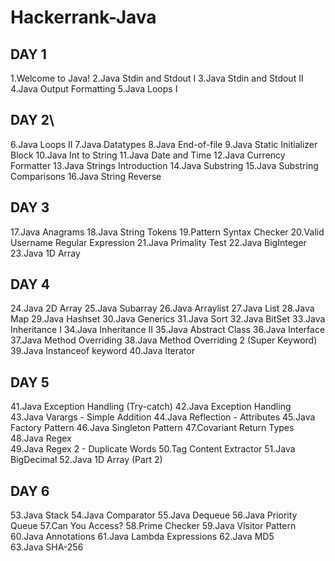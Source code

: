 # Hackerrank-Java

## DAY 1
1.Welcome to Java!
2.Java Stdin and Stdout I
3.Java Stdin and Stdout II
4.Java Output Formatting
5.Java Loops I


## DAY 2\
6.Java Loops II
7.Java Datatypes
8.Java End-of-file
9.Java Static Initializer Block
10.Java Int to String
11.Java Date and Time
12.Java Currency Formatter
13.Java Strings Introduction
14.Java Substring
15.Java Substring Comparisons
16.Java String Reverse



## DAY 3 
17.Java Anagrams
18.Java String Tokens
19.Pattern Syntax Checker
20.Valid Username Regular Expression
21.Java Primality Test
22.Java BigInteger
23.Java 1D Array



## DAY 4

24.Java 2D Array
25.Java Subarray
26.Java Arraylist
27.Java List
28.Java Map
29.Java Hashset
30.Java Generics
31.Java Sort
32.Java BitSet
33.Java Inheritance I
34.Java Inheritance II
35.Java Abstract Class
36.Java Interface
37.Java Method Overriding
38.Java Method Overriding 2 (Super Keyword)
39.Java Instanceof keyword
40.Java Iterator

## DAY 5

41.Java Exception Handling (Try-catch)
42.Java Exception Handling
43.Java Varargs - Simple Addition
44.Java Reflection - Attributes
45.Java Factory Pattern
46.Java Singleton Pattern
47.Covariant Return Types
48.Java Regex\
49.Java Regex 2 - Duplicate Words
50.Tag Content Extractor
51.Java BigDecimal
52.Java 1D Array (Part 2) 


## DAY 6

53.Java Stack
54.Java Comparator
55.Java Dequeue
56.Java Priority Queue
57.Can You Access?
58.Prime Checker
59.Java Visitor Pattern
60.Java Annotations
61.Java Lambda Expressions
62.Java MD5
63.Java SHA-256